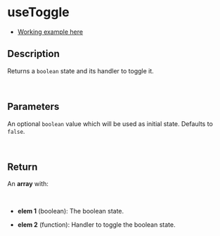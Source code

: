# useToggle

- [Working example here](https://rfh.netlify.app/use-toggle)

## Description

Returns a `boolean` state and its handler to toggle it.

<br />

## Parameters

An optional `boolean` value which will be used as initial state. Defaults to `false`.

<br />

## Return

An **array** with:

<br />

- **elem 1** (boolean): The boolean state.

- **elem 2** (function): Handler to toggle the boolean state.
